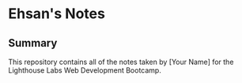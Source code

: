 # Ehsan's Notes


## Summary 

This repository contains all of the notes taken by [Your Name] for the Lighthouse Labs Web Development Bootcamp.
